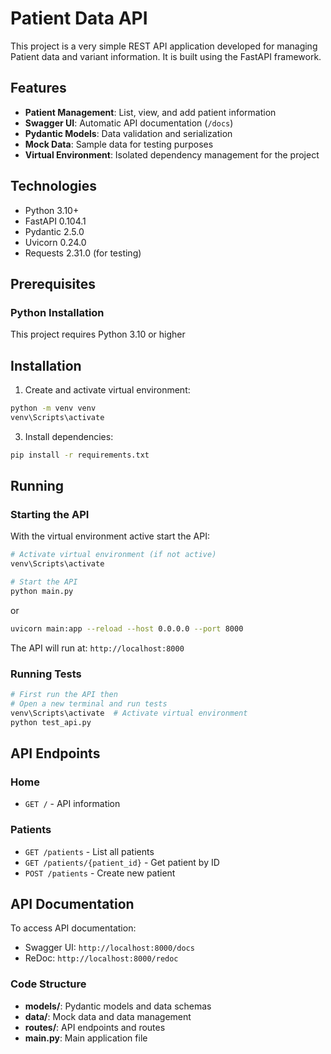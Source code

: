 # Patient Data API

This project is a very simple REST API application developed for managing Patient data and variant information. It is built using the FastAPI framework.

## Features

- **Patient Management**: List, view, and add patient information
- **Swagger UI**: Automatic API documentation (`/docs`)
- **Pydantic Models**: Data validation and serialization
- **Mock Data**: Sample data for testing purposes
- **Virtual Environment**: Isolated dependency management for the project

## Technologies

- Python 3.10+
- FastAPI 0.104.1
- Pydantic 2.5.0
- Uvicorn 0.24.0
- Requests 2.31.0 (for testing)

## Prerequisites

### Python Installation

This project requires Python 3.10 or higher

## Installation

1. Create and activate virtual environment:
```bash
python -m venv venv
venv\Scripts\activate
```

3. Install dependencies:
```bash
pip install -r requirements.txt
```
## Running

### Starting the API

With the virtual environment active start the API:

```bash
# Activate virtual environment (if not active)
venv\Scripts\activate 

# Start the API
python main.py
```

or

```bash
uvicorn main:app --reload --host 0.0.0.0 --port 8000
```

The API will run at: `http://localhost:8000`

### Running Tests

```bash
# First run the API then
# Open a new terminal and run tests
venv\Scripts\activate  # Activate virtual environment
python test_api.py
```

## API Endpoints

### Home
- `GET /` - API information

### Patients
- `GET /patients` - List all patients
- `GET /patients/{patient_id}` - Get patient by ID
- `POST /patients` - Create new patient

## API Documentation

To access API documentation:
- Swagger UI: `http://localhost:8000/docs`
- ReDoc: `http://localhost:8000/redoc`

### Code Structure

- **models/**: Pydantic models and data schemas
- **data/**: Mock data and data management
- **routes/**: API endpoints and routes
- **main.py**: Main application file
